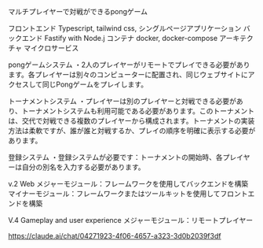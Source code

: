 マルチプレイヤーで対戦ができるpongゲーム

フロントエンド Typescript, tailwind css, シングルページアプリケーション
バックエンド Fastify with Node.j
コンテナ docker, docker-compose
アーキテクチャ マイクロサービス

pongゲームシステム
・2人のプレイヤーがリモートでプレイできる必要があります。各プレイヤーは別々のコンピューターに配置され、同じウェブサイトにアクセスして同じPongゲームをプレイします。

トーナメントシステム
・プレイヤーは別のプレイヤーと対戦できる必要があり、トーナメントシステムも利用可能である必要があります。このトーナメントは、交代で対戦できる複数のプレイヤーから構成されます。トーナメントの実装方法は柔軟ですが、誰が誰と対戦するか、プレイの順序を明確に表示する必要があります。

登録システム
・登録システムが必要です：トーナメントの開始時、各プレイヤーは自分の別名を入力する必要があります。



v.2 Web
メジャーモジュール：フレームワークを使用してバックエンドを構築
マイナーモジュール：フレームワークまたはツールキットを使用してフロントエンドを構築

V.4 Gameplay and user experience
メジャーモジュール：リモートプレイヤー


https://claude.ai/chat/04271923-4f06-4657-a323-3d0b2039f3df